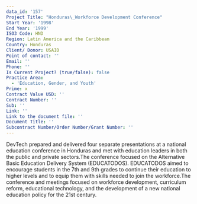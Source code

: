 ```yaml
---
data_id: '157'
Project Title: "Honduras\_Workforce Development Conference"
Start Year: '1998'
End Year: '1999'
ISO3 Code: HND
Region: Latin America and the Caribbean
Country: Honduras
Client/ Donor: USAID
Point of contact: ''
Email: ''
Phone: ''
Is Current Project? (true/false): false
Practice Area:
  - 'Education, Gender, and Youth'
Prime: x
Contract Value USD: ''
Contract Number: ''
Sub: ''
Link: ''
Link to the document file: ''
Document Title: ''
Subcontract Number/Order Number/Grant Number: ''
---
```


DevTech prepared and delivered four separate presentations at a national education conference in Honduras and met with education leaders in both the public and private sectors.The conference focused on the Alternative Basic Education Delivery System (EDUCATODOS). EDUCATODOS aimed to encourage students in the 7th and 9th grades to continue their education to higher levels and to equip them with skills needed to join the workforce.The conference and meetings focused on workforce development, curriculum reform, educational technology, and the development of a new national education policy for the 21st century.